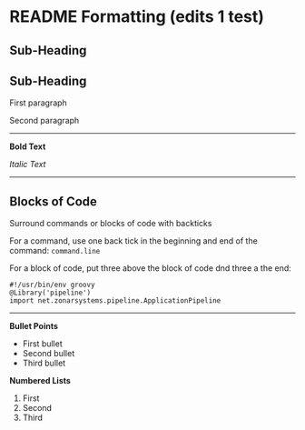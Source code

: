 # README Formatting (edits 1 test)

Sub-Heading
---

## Sub-Heading
First paragraph

Second paragraph

---

**Bold Text**

*Italic Text*

---

## Blocks of Code
Surround commands or blocks of code with backticks

For a command, use one back tick in the beginning and end of the command:
`command.line`

For a block of code, put three above the block of code dnd three a the end:
```
#!/usr/bin/env groovy
@Library('pipeline')
import net.zonarsystems.pipeline.ApplicationPipeline
```

---

**Bullet Points**  
  * First bullet
  * Second bullet
  * Third bullet
  
**Numbered Lists**
  1. First
  2. Second
  3. Third
